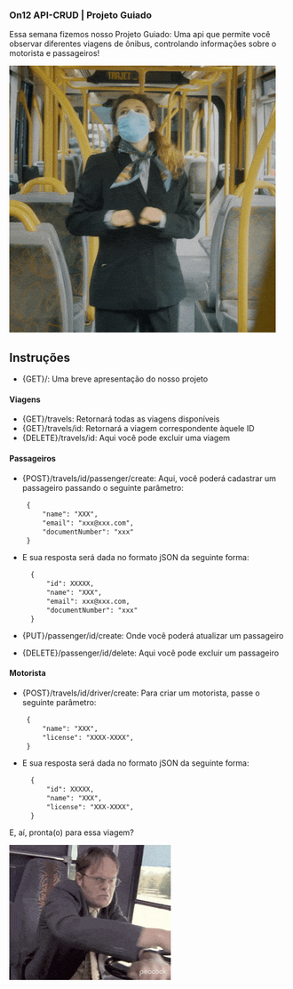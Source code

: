 ### On12 API-CRUD | Projeto Guiado

Essa semana fizemos nosso Projeto Guiado: Uma api que permite você observar diferentes viagens de ônibus, controlando informações sobre o motorista e passageiros!

![gif "a bus"](projeto-para-casa/img/giphy000.gif)

## Instruções

- {GET}/: Uma breve apresentação do nosso projeto

#### Viagens

- {GET}/travels: Retornará todas as viagens disponíveis
- {GET}/travels/id: Retornará a viagem correspondente àquele ID
- {DELETE}/travels/id: Aqui você pode excluir uma viagem

#### Passageiros

- {POST}/travels/id/passenger/create: Aqui, você poderá cadastrar um passageiro passando o seguinte parâmetro:

       {
           "name": "XXX",
           "email": "xxx@xxx.com",
           "documentNumber": "xxx"
       }

- E sua resposta será dada no formato jSON da seguinte forma:

        {
            "id": XXXXX,
            "name": "XXX",
            "email": xxx@xxx.com,
            "documentNumber": "xxx"
        }


- {PUT}/passenger/id/create: Onde você poderá atualizar um passageiro

- {DELETE}/passenger/id/delete: Aqui você pode excluir um passageiro

#### Motorista

- {POST}/travels/id/driver/create: Para criar um motorista, passe o seguinte parâmetro:

       {
           "name": "XXX",
           "license": "XXXX-XXXX",
       }

- E sua resposta será dada no formato jSON da seguinte forma:

        {
            "id": XXXXX,
            "name": "XXX",
            "license": "XXX-XXXX",
        }


E, aí, pronta(o) para essa viagem?

![gif "Dwight driving a bus"](projeto-para-casa/img/giphy-downsized.gif)
